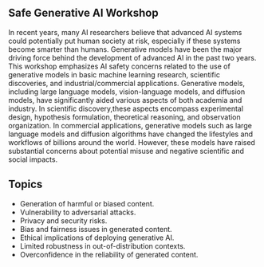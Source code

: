## Safe Generative AI Workshop

In recent years, many AI researchers believe that advanced AI systems could potentially put human society at risk, especially if these systems become smarter than humans. Generative models have been the major driving force behind the development of advanced AI in the past two years. This workshop emphasizes AI safety concerns related to the use of generative models in basic machine learning research, scientific discoveries, and industrial/commercial applications. Generative models, including large language models, vision-language models, and diffusion models, have significantly aided various aspects of both academia and industry. In scientific discovery,these aspects encompass experimental design, hypothesis formulation, theoretical reasoning, and observation organization. In commercial applications, generative models such as large language models and diffusion algorithms have changed the lifestyles and workflows of billions around the world. However, these models have raised substantial concerns about potential misuse and negative scientific and social impacts.

## Topics

- Generation of harmful or biased content.
- Vulnerability to adversarial attacks.
- Privacy and security risks.
- Bias and fairness issues in generated content.
- Ethical implications of deploying generative AI.
- Limited robustness in out-of-distribution contexts.
- Overconfidence in the reliability of generated content.
